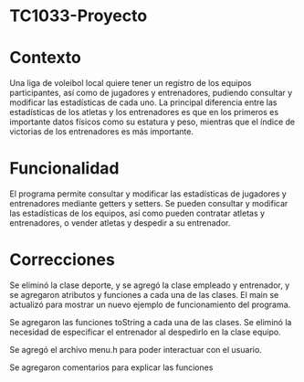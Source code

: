 # TC1033-Proyecto

# Contexto
Una liga de voleibol local quiere tener un registro de los equipos participantes, así como de jugadores y entrenadores, pudiendo consultar y modificar las estadísticas de cada uno. La principal diferencia entre las estadísticas de los atletas y los entrenadores es que en los primeros es importante datos físicos como su estatura y peso, mientras que el índice de victorias de los entrenadores es más importante.

# Funcionalidad
El programa permite consultar y modificar las estadísticas de jugadores y entrenadores mediante getters y setters. Se pueden consultar y modificar las estadísticas de los equipos, así como pueden contratar atletas y entrenadores, o vender atletas y despedir a su entrenador.

# Correcciones
Se eliminó la clase deporte, y se agregó la clase empleado y entrenador, y se agregaron atributos y funciones a cada una de las clases.
El main se actualizó para mostrar un nuevo ejemplo de funcionamiento del programa.

Se agregaron las funciones toString a cada una de las clases.
Se eliminó la necesidad de especificar el entrenador al despedirlo en la clase equipo.

Se agregó el archivo menu.h para poder interactuar con el usuario.

Se agregaron comentarios para explicar las funciones
